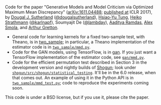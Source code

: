 Code for the paper "Generative Models and Model Criticism via Optimized Maximum Mean Discrepancy" ([arXiv:1611.04488](https://arxiv.org/abs/1611.04488); [published at](https://openreview.net/forum?id=HJWHIKqgl) ICLR 2017), by [Dougal J. Sutherland](http://www.gatsby.ucl.ac.uk/~dougals/) ([@dougalsutherland](https://github.com/dougalsutherland)), [Hsiao-Yu Tung](http://sfish0101.bitbucket.io/), [Heiko Strathmann](http://herrstrathmann.de/about/) ([@karlnapf](https://github.com/karlnapf)), Soumyajit De ([@lambday](https://github.com/lambday)), [Aaditya Ramdas](https://people.eecs.berkeley.edu/~aramdas/), [Alex Smola](https://alex.smola.org/), and [Arthur Gretton](http://www.gatsby.ucl.ac.uk/~gretton/).

- General code for learning kernels for a fixed two-sample test, with Theano, is in [two_sample](two_sample); in particular, a Theano implementation of the estimator code is in [`two_sample/mmd.py`](two_sample/mmd.py).
- Code for the GAN models, using TensorFlow, is in [gan](gan). If you just want a TensorFlow implementation of the estimator code, see [`gan/mmd.py`](gan/mmd.py).
- Code for the efficient permutation test described in Section 3 in the development version and nightly builds of [Shogun](http://shogun.ml); look under [`shogun/src/shogun/statistical_testing`](https://github.com/shogun-toolbox/shogun/tree/develop/src/shogun/statistical_testing). It'll be in the 6.0 release, when that comes out. An example of using it in the Python API is in [`two_sample/mmd_test.py`](two_sample/mmd_test.py); code to reproduce the experiments coming soon.

This code is under a BSD license, but if you use it, please cite the paper.
